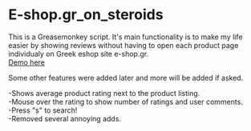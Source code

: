 # E-shop.gr_on_steroids
This is a Greasemonkey script. It's main functionality is to make my life easier by showing reviews without having to open each product page individualy on Greek eshop site e-shop.gr.  
[Demo here](https://raw.githubusercontent.com/JimTortex/E-shop.gr_on_steroids/master/images/demo.png)

Some other features were added later and more will be added if asked.

-Shows average product rating next to the product listing.  
-Mouse over the rating to show number of ratings and user comments.  
-Press "s" to search!  
-Removed several annoying adds.
